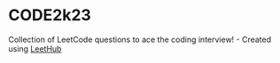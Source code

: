 # CODE2k23
Collection of LeetCode questions to ace the coding interview! - Created using [LeetHub](https://github.com/QasimWani/LeetHub)
